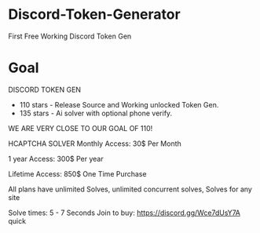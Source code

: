# Discord-Token-Generator
First Free Working Discord Token Gen

# Goal
DISCORD TOKEN GEN
* 110 stars - Release Source and Working unlocked Token Gen.
* 135 stars - Ai solver with optional phone verify.

WE ARE VERY CLOSE TO OUR GOAL OF 110!

HCAPTCHA SOLVER
Monthly Access:
30$ Per Month

1 year Access:
300$ Per year

Lifetime Access:
850$ One Time Purchase

All plans have unlimited Solves, unlimited concurrent solves, Solves for any site

Solve times:
5 - 7 Seconds 
Join to buy: https://discord.gg/Wce7dUsY7A quick
